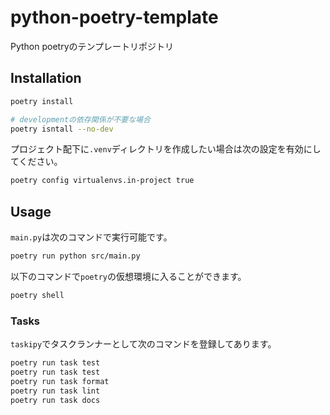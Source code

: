 # python-poetry-template

Python poetryのテンプレートリポジトリ

## Installation

```bash
poetry install

# developmentの依存関係が不要な場合
poetry isntall --no-dev
```

プロジェクト配下に`.venv`ディレクトリを作成したい場合は次の設定を有効にしてください。

```bash
poetry config virtualenvs.in-project true
```

## Usage

`main.py`は次のコマンドで実行可能です。

```bash
poetry run python src/main.py
```

以下のコマンドで`poetry`の仮想環境に入ることができます。

```bash
poetry shell
```

### Tasks

`taskipy`でタスクランナーとして次のコマンドを登録してあります。

```bash
poetry run task test
poetry run task test
poetry run task format
poetry run task lint
poetry run task docs
```
